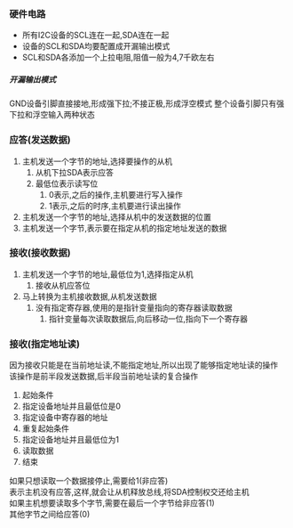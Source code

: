 ### 硬件电路
- 所有I2C设备的SCL连在一起,SDA连在一起
- 设备的SCL和SDA均要配置成开漏输出模式
- SCL和SDA各添加一个上拉电阻,阻值一般为4,7千欧左右
##### 开漏输出模式
GND设备引脚直接接地,形成强下拉;不接正极,形成浮空模式
整个设备引脚只有强下拉和浮空输入两种状态
### 应答(发送数据)
1. 主机发送一个字节的地址,选择要操作的从机
   1. 从机下拉SDA表示应答
   2. 最低位表示读写位
      1. 0表示,之后的操作,主机要进行写入操作
      2. 1表示,之后的时序,主机要进行读出操作
2. 主机发送一个字节的地址,选择从机中的发送数据的位置
3. 主机发送一个字节,表示要在指定从机的指定地址发送的数据
### 接收(接收数据)
1. 主机发送一个字节的地址,最低位为1,选择指定从机
   1. 接收从机应答位
2. 马上转换为主机接收数据,从机发送数据
   1. 没有指定寄存器,使用的是指针变量指向的寄存器读取数据
      1. 指针变量每次读取数据后,向后移动一位,指向下一个寄存器
### 接收(指定地址读)
因为接收只能是在当前地址读,不能指定地址,所以出现了能够指定地址读的操作\
该操作是前半段发送数据,后半段当前地址读的复合操作
1. 起始条件
2. 指定设备地址并且最低位是0
3. 指定设备中寄存器的地址
4. 重复起始条件
5. 指定设备地址并且最低位为1
6. 读取数据
7. 结束

如果只想读取一个数据接停止,需要给1(非应答)\
表示主机没有应答,这样,就会让从机释放总线,将SDA控制权交还给主机\
如果主机想要读取多个字节,需要在最后一个字节给非应答(1)\
其他字节之间给应答(0)